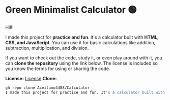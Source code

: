 # Green Minimalist Calculator 🟢

Hi!!!  

I made this project for **practice and fun**. It's a calculator built with **HTML, CSS, and JavaScript**. You can use it for basic calculations like addition, subtraction, multiplication, and division.  

If you want to check out the code, study it, or even play around with it, you can **clone the repository** using the link below. The license is included so you know the terms for using or sharing the code.  

 **License:** [License](LICENSE.md) 
**Clone:**  
```bash
gh repo clone Aceituno4488/Calculator
I made this project for practice and fun. It's a calculator built with HTML, CSS, and JavaScript. You can use it for basic calculations like addition, subtraction, multiplication, and division.
